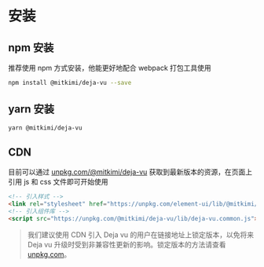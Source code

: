 # 安装

## npm 安装

推荐使用 npm 方式安装，他能更好地配合 webpack 打包工具使用

```bash
npm install @mitkimi/deja-vu --save
```

## yarn 安装

```bash
yarn @mitkimi/deja-vu
```

## CDN
目前可以通过 [unpkg.com/@mitkimi/deja-vu](https://unpkg.com/@mitkimi/deja-vu) 获取到最新版本的资源，在页面上引用 js 和 css 文件即可开始使用

```html
<!-- 引入样式 -->
<link rel="stylesheet" href="https://unpkg.com/element-ui/lib/@mitkimi/deja-vu.css">
<!-- 引入组件库 -->
<script src="https://unpkg.com/@mitkimi/deja-vu/lib/deja-vu.common.js"></script>
```

> 我们建议使用 CDN 引入 Deja vu 的用户在链接地址上锁定版本，以免将来 Deja vu 升级时受到非兼容性更新的影响。锁定版本的方法请查看 [unpkg.com](https://unpkg.com/)。